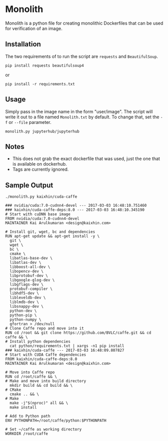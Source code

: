# Monolith
Monolith is a python file for creating monolithic Dockerfiles that can be used for verification of an image.


## Installation
The two requirements of to run the script are `requests` and `BeautifulSoup`.

```
pip install requests beautifulsoup4
```
or
```
pip install -r requirements.txt
```


## Usage
Simply pass in the image name in the form "user/image".
The script will write it out to a file named `Monolith.txt` by default.
To change that, set the `-f` or `--file` parameter.

```
monolith.py jupyterhub/jupyterhub
```

## Notes
* This does not grab the exact dockerfile that was used, just the one that is available on dockerhub.
* Tags are currently ignored.


## Sample Output
```
./monolith.py kaixhin/cuda-caffe
```

```
### nvidia/cuda:7.0-cudnn4-devel --- 2017-03-03 16:48:10.751460
### kaixhin/cuda-caffe-deps:8.0 --- 2017-03-03 16:48:10.345190
# Start with cuDNN base image
FROM nvidia/cuda:7.0-cudnn4-devel
MAINTAINER Kai Arulkumaran <design@kaixhin.com>

# Install git, wget, bc and dependencies
RUN apt-get update && apt-get install -y \
  git \
  wget \
  bc \
  cmake \
  libatlas-base-dev \
  libatlas-dev \
  libboost-all-dev \
  libopencv-dev \
  libprotobuf-dev \
  libgoogle-glog-dev \
  libgflags-dev \
  protobuf-compiler \
  libhdf5-dev \
  libleveldb-dev \
  liblmdb-dev \
  libsnappy-dev \
  python-dev \
  python-pip \
  python-numpy \
  gfortran > /dev/null
# Clone Caffe repo and move into it
RUN cd /root && git clone https://github.com/BVLC/caffe.git && cd caffe && \
# Install python dependencies
  cat python/requirements.txt | xargs -n1 pip install
### kaixhin/cuda-caffe --- 2017-03-03 16:48:09.807827
# Start with CUDA Caffe dependencies
FROM kaixhin/cuda-caffe-deps:8.0
MAINTAINER Kai Arulkumaran <design@kaixhin.com>

# Move into Caffe repo
RUN cd /root/caffe && \
# Make and move into build directory
  mkdir build && cd build && \
# CMake
  cmake .. && \
# Make
  make -j"$(nproc)" all && \
  make install

# Add to Python path
ENV PYTHONPATH=/root/caffe/python:$PYTHONPATH

# Set ~/caffe as working directory
WORKDIR /root/caffe
```

